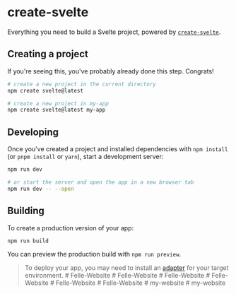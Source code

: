 # create-svelte

Everything you need to build a Svelte project, powered by [`create-svelte`](https://github.com/sveltejs/kit/tree/main/packages/create-svelte).

## Creating a project

If you're seeing this, you've probably already done this step. Congrats!

```bash
# create a new project in the current directory
npm create svelte@latest

# create a new project in my-app
npm create svelte@latest my-app
```

## Developing

Once you've created a project and installed dependencies with `npm install` (or `pnpm install` or `yarn`), start a development server:

```bash
npm run dev

# or start the server and open the app in a new browser tab
npm run dev -- --open
```

## Building

To create a production version of your app:

```bash
npm run build
```

You can preview the production build with `npm run preview`.

> To deploy your app, you may need to install an [adapter](https://kit.svelte.dev/docs/adapters) for your target environment.
#   F e l l e - W e b s i t e  
 #   F e l l e - W e b s i t e  
 #   F e l l e - W e b s i t e  
 #   F e l l e - W e b s i t e  
 #   F e l l e - W e b s i t e  
 #   F e l l e - W e b s i t e  
 #   m y - w e b s i t e  
 #   m y - w e b s i t e  
 